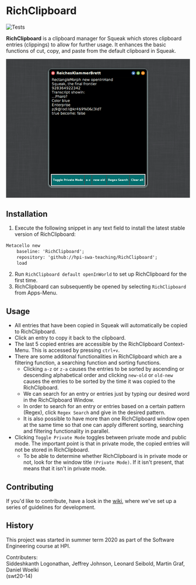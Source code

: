 # RichClipboard
![Tests](https://github.com/hpi-swa-teaching/RichClipboard/workflows/Tests/badge.svg)

**RichClipboard** is a clipboard manager for Squeak which stores clipboard entries (clippings) to allow for further usage. It enhances the basic functions of cut, copy, and paste from the default clipboard in Squeak.

![Example RichClipboard](./screenshots/richclipboard-example.png)

## Installation

1. Execute the following snippet in any text field to install the latest stable version of RichClipboard:
```
Metacello new
	baseline: 'RichClipboard';
	repository: 'github://hpi-swa-teaching/RichClipboard';
	load
```
2. Run `RichClipboard default openInWorld` to set up RichClipboard for the first time.
3. RichClipboard can subsequently be opened by selecting `RichClipboard` from Apps-Menu.

## Usage

- All entries that have been copied in Squeak will automatically be copied to RichClipboard.
- Click an entry to copy it back to the clipboard.
- The last 5 copied entries are accessible by the RichClipboard Context-Menu. This is accessed by pressing `ctrl+v`.
- There are some additonal functionalities in RichClipboard which are a filtering function, a searching function and sorting functions.
  - Clicking `a-z` or `z-a` causes the entries to be sorted by ascending or descending alphabetical order and clicking `new-old` or `old-new` causes the entries to be sorted by the time it was copied to the RichClipboard.
  - We can search for an entry or entries just by typing our desired word in the RichClipboard Window.
  - In order to search for an entry or entries based on a certain pattern (Regex), click `Regex Search` and give in the desired pattern.
  - It is also possible to have more than one RichClipboard window open at the same time so that one can apply different sorting, searching and filtering functionality in parallel.
- Clicking `Toggle Private Mode` toggles between private mode and public mode. The important point is that in private mode, the copied entries will not be stored in RichClipboard.
  - To be able to determine whether RichClipboard is in private mode or not, look for the window title `(Private Mode)`. If it isn't present, that means that it isn't in private mode.
  
## Contributing

If you'd like to contribute, have a look in the [wiki](https://github.com/hpi-swa-teaching/RichClipboard/wiki), where we've set up a series of guidelines for development.

## History

This project was started in summer term 2020 as part of the Software Engineering course at HPI.

Contributers:  
Siddeshkanth Logonathan, Jeffrey Johnson, Leonard Seibold, Martin Graf, Daniel Woelki  
(swt20-14)
